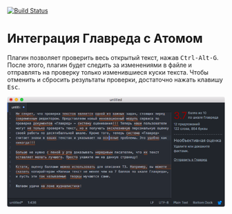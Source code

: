 [![Build Status](https://travis-ci.org/shvetsgroup/atom-glvrd.svg?branch=master)](https://travis-ci.org/shvetsgroup/atom-glvrd)

# Интеграция Главреда с Атомом

Плагин позволяет проверить весь открытый текст, нажав <kbd>Ctrl-Alt-G</kbd>. После этого, плагин будет следить за изменениями в файле и отправлять на проверку только изменившиеся куски текста. Чтобы отменить и сбросить результаты проверки, достаточно нажать клавишу <kbd>Esc</kbd>.

![Интеграция Главреда с Атомом](https://github.com/shvetsgroup/atom-glvrd/blob/master/screenshot.png?raw=true)